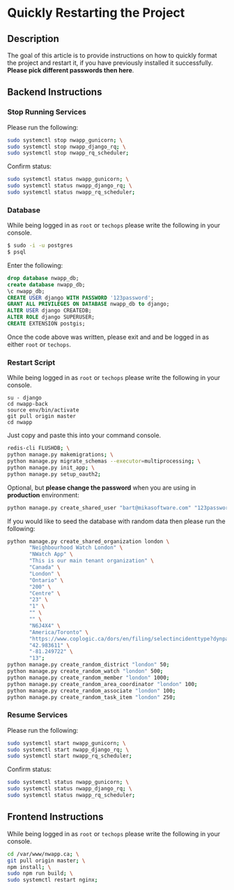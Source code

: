 # Quickly Restarting the Project
## Description
The goal of this article is to provide instructions on how to quickly format the project and restart it, if you have previously installed it successfully. **Please pick different passwords then here**.

## Backend Instructions
### Stop Running Services
Please run the following:

  ```bash
  sudo systemctl stop nwapp_gunicorn; \
  sudo systemctl stop nwapp_django_rq; \
  sudo systemctl stop nwapp_rq_scheduler;
  ```

Confirm status:

  ```bash
  sudo systemctl status nwapp_gunicorn; \
  sudo systemctl status nwapp_django_rq; \
  sudo systemctl status nwapp_rq_scheduler;
  ```

### Database
While being logged in as ``root`` or ``techops`` please write the following in your console.

```bash
$ sudo -i -u postgres
$ psql
```

Enter the following:

```sql
drop database nwapp_db;
create database nwapp_db;
\c nwapp_db;
CREATE USER django WITH PASSWORD '123password';
GRANT ALL PRIVILEGES ON DATABASE nwapp_db to django;
ALTER USER django CREATEDB;
ALTER ROLE django SUPERUSER;
CREATE EXTENSION postgis;
```

Once the code above was written, please exit and and be logged in as either ``root`` or ``techops``.


### Restart Script
While being logged in as ``root`` or ``techops`` please write the following in your console.

  ```
  su - django
  cd nwapp-back
  source env/bin/activate
  git pull origin master
  cd nwapp
  ```

Just copy and paste this into your command console.

```bash
redis-cli FLUSHDB; \
python manage.py makemigrations; \
python manage.py migrate_schemas --executor=multiprocessing; \
python manage.py init_app; \
python manage.py setup_oauth2;
```

Optional, but **please change the password** when you are using in **production** environment:

```bash
python manage.py create_shared_user "bart@mikasoftware.com" "123password" "Bart" "Mika";
```

If you would like to seed the database with random data then please run the following:

```bash
python manage.py create_shared_organization london \
       "Neighbourhood Watch London" \
       "NWatch App" \
       "This is our main tenant organization" \
       "Canada" \
       "London" \
       "Ontario" \
       "200" \
       "Centre" \
       "23" \
       "1" \
       "" \
       "" \
       "N6J4X4" \
       "America/Toronto" \
       "https://www.coplogic.ca/dors/en/filing/selectincidenttype?dynparam=1584326750929" \
       "42.983611" \
       "-81.249722" \
       "13";
python manage.py create_random_district "london" 50;
python manage.py create_random_watch "london" 500;
python manage.py create_random_member "london" 1000;
python manage.py create_random_area_coordinator "london" 100;
python manage.py create_random_associate "london" 100;
python manage.py create_random_task_item "london" 250;
```

### Resume Services
Please run the following:

  ```bash
  sudo systemctl start nwapp_gunicorn; \
  sudo systemctl start nwapp_django_rq; \
  sudo systemctl start nwapp_rq_scheduler;
  ```

Confirm status:

  ```bash
  sudo systemctl status nwapp_gunicorn; \
  sudo systemctl status nwapp_django_rq; \
  sudo systemctl status nwapp_rq_scheduler;
  ```

## Frontend Instructions
While being logged in as ``root`` or ``techops`` please write the following in your console.

  ```bash
  cd /var/www/nwapp.ca; \
  git pull origin master; \
  npm install; \
  sudo npm run build; \
  sudo systemctl restart nginx;
  ```
